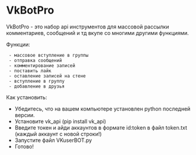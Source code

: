 # VkBotPro
VkBotPro - это набор api инструментов для массовой рассылки комментариев, сообщений и тд вкупе со многими другими функциями. 

Функции:

     - массовое вступление в группы
     - отправка сообщений
     - комментирование записей
     - поставить лайк
     - оставление записей на стене
     - вступление в группу
     - добавление в друзья

Как установить:

  - Убедитесь, что на вашем компьютере установлен python последней версии.
  - Установите vk_api (pip install vk_api)
  - Введите токен и айди аккаунтов в формате id:token в файл token.txt  (каждый аккаунт с новой строки!)
  - Запустите файл VKuserBOT.py
  - Готово!
